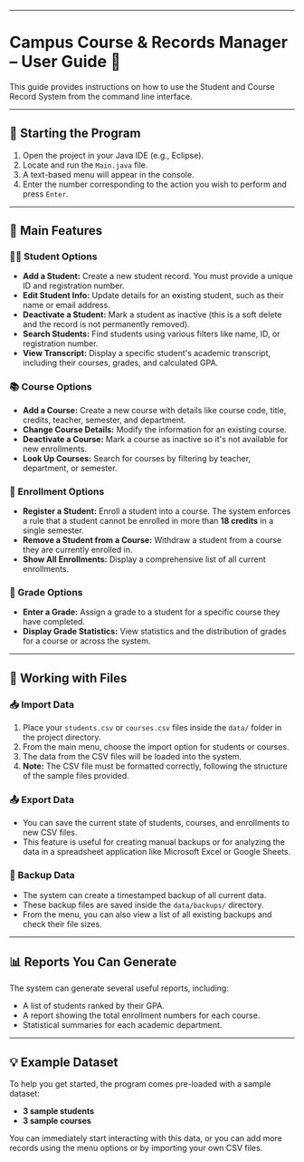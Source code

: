 ***

# Campus Course & Records Manager – User Guide 📘

This guide provides instructions on how to use the Student and Course Record System from the command line interface.

---

## 🚀 Starting the Program

1.  Open the project in your Java IDE (e.g., Eclipse).
2.  Locate and run the `Main.java` file.
3.  A text-based menu will appear in the console.
4.  Enter the number corresponding to the action you wish to perform and press `Enter`.

---

## 📖 Main Features

### 👨‍🎓 Student Options

* **Add a Student:** Create a new student record. You must provide a unique ID and registration number.
* **Edit Student Info:** Update details for an existing student, such as their name or email address.
* **Deactivate a Student:** Mark a student as inactive (this is a soft delete and the record is not permanently removed).
* **Search Students:** Find students using various filters like name, ID, or registration number.
* **View Transcript:** Display a specific student's academic transcript, including their courses, grades, and calculated GPA.

### 📚 Course Options

* **Add a Course:** Create a new course with details like course code, title, credits, teacher, semester, and department.
* **Change Course Details:** Modify the information for an existing course.
* **Deactivate a Course:** Mark a course as inactive so it's not available for new enrollments.
* **Look Up Courses:** Search for courses by filtering by teacher, department, or semester.

### 📝 Enrollment Options

* **Register a Student:** Enroll a student into a course. The system enforces a rule that a student cannot be enrolled in more than **18 credits** in a single semester.
* **Remove a Student from a Course:** Withdraw a student from a course they are currently enrolled in.
* **Show All Enrollments:** Display a comprehensive list of all current enrollments.

### 💯 Grade Options

* **Enter a Grade:** Assign a grade to a student for a specific course they have completed.
* **Display Grade Statistics:** View statistics and the distribution of grades for a course or across the system.

---

## 📂 Working with Files

### 📥 Import Data

1.  Place your `students.csv` or `courses.csv` files inside the `data/` folder in the project directory.
2.  From the main menu, choose the import option for students or courses.
3.  The data from the CSV files will be loaded into the system.
4.  **Note:** The CSV file must be formatted correctly, following the structure of the sample files provided.

### 📤 Export Data

* You can save the current state of students, courses, and enrollments to new CSV files.
* This feature is useful for creating manual backups or for analyzing the data in a spreadsheet application like Microsoft Excel or Google Sheets.

### 💾 Backup Data

* The system can create a timestamped backup of all current data.
* These backup files are saved inside the `data/backups/` directory.
* From the menu, you can also view a list of all existing backups and check their file sizes.

---

## 📊 Reports You Can Generate

The system can generate several useful reports, including:

* A list of students ranked by their GPA.
* A report showing the total enrollment numbers for each course.
* Statistical summaries for each academic department.

---

## 💡 Example Dataset

To help you get started, the program comes pre-loaded with a sample dataset:

* **3 sample students**
* **3 sample courses**

You can immediately start interacting with this data, or you can add more records using the menu options or by importing your own CSV files.